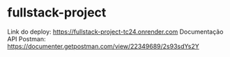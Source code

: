 # fullstack-project

Link do deploy: https://fullstack-project-tc24.onrender.com
Documentação API Postman: https://documenter.getpostman.com/view/22349689/2s93sdYs2Y
